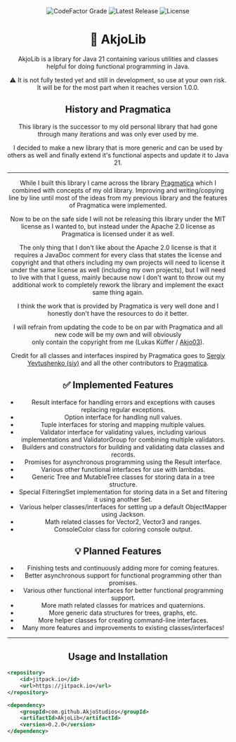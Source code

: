 <!--suppress HtmlDeprecatedAttribute -->
<div align="center">
<img src="https://img.shields.io/codefactor/grade/github/AkjoStudios/AkjoLib/main?style=flat-square&label=CodeFactor Grade" alt="CodeFactor Grade" />
<img src="https://img.shields.io/github/v/release/AkjoStudios/AkjoLib?style=flat-square&label=Latest%20Release" alt="Latest Release" />
<img src="https://img.shields.io/github/license/AkjoStudios/AkjoLib?style=flat-square&label=License" alt="License" />
<h1>📕 AkjoLib</h1>
<p>
    AkjoLib is a library for Java 21 containing various utilities and classes helpful for doing functional programming in Java.
</p>
<p>
    ⚠️ It is not fully tested yet and still in development, so use at your own risk. It will be for the most part when it reaches version 1.0.0.
</p>
<h2>History and Pragmatica</h2>
<p>
    This library is the successor to my old personal library that had gone through many iterations and was only ever used by me.
</p>
<p>
    I decided to make a new library that is more generic and can be used by others as well and finally extend it's functional aspects and update it to Java 21.
</p>
<hr/>
<p>
    While I built this library I came across the library <a href="https://github.com/siy/pragmatica">Pragmatica</a> which I combined with concepts of my old library. Improving and writing/copying line by line until most of the ideas from my previous library and the features of Pragmatica were implemented.
</p>
<p>
    Now to be on the safe side I will not be releasing this library under the MIT license as I wanted to, but instead under the Apache 2.0 license as Pragmatica is licensed under it as well.
</p>
<p>
    The only thing that I don't like about the Apache 2.0 license is that it requires a JavaDoc comment for every class that states the license and copyright and that others including my own projects will need to license it under the same license as well (including my own projects), but I will need to live with that I guess, mainly because now I don't want to throw out my additional work to completely rework the library and implement the exact same thing again.
</p>
<p>
    I think the work that is provided by Pragmatica is very well done and I honestly don't have the resources to do it better.
</p>
<p>
    I will refrain from updating the code to be on par with Pragmatica and all new code will be my own and will obviously <br/> only contain the copyright from me (Lukas Küffer / <a href="https://github.com/Akjo03">Akjo03</a>).
</p>
<p>
    Credit for all classes and interfaces inspired by Pragmatica goes to <a href="https://github.com/siy">Sergiy Yevtushenko (siy)</a> and all the other contributors to <a href="https://github.com/siy/pragmatica">Pragmatica</a>.
</p>
<h2>✅ Implemented Features</h2>
<ul>
    <li>Result interface for handling errors and exceptions with causes replacing regular exceptions.</li>
    <li>Option interface for handling null values.</li>
    <li>Tuple interfaces for storing and mapping multiple values.</li>
    <li>Validator interface for validating values, including various implementations and ValidatorGroup for combining multiple validators.</li>
    <li>Builders and constructors for building and validating data classes and records.</li>
    <li>Promises for asynchronous programming using the Result interface.</li>
    <li>Various other functional interfaces for use with lambdas.</li>
    <li>Generic Tree and MutableTree classes for storing data in a tree structure.</li>
    <li>Special FilteringSet implementation for storing data in a Set and filtering it using another Set.</li>
    <li>Various helper classes/interfaces for setting up a default ObjectMapper using Jackson.</li>
    <li>Math related classes for Vector2, Vector3 and ranges.</li>
    <li>ConsoleColor class for coloring console output.</li>
</ul>
<h2>💡 Planned Features</h2>
<ul>
    <li>Finishing tests and continuously adding more for coming features.</li>
    <li>Better asynchronous support for functional programming other than promises.</li>
    <li>Various other functional interfaces for better functional programming support.</li>
    <li>More math related classes for matrices and quaternions.</li>
    <li>More generic data structures for trees, graphs, etc.</li>
    <li>More helper classes for creating command-line interfaces.</li>
    <li>Many more features and improvements to existing classes/interfaces!</li>
</ul>
</div>

--------

<div align="center">
<h2>Usage and Installation</h2>
</div>

```xml
<repository>
    <id>jitpack.io</id>
    <url>https://jitpack.io</url>
</repository>
```

```xml
<dependency>
    <groupId>com.github.AkjoStudios</groupId>
    <artifactId>AkjoLib</artifactId>
    <version>0.2.0</version>
</dependency>
```
